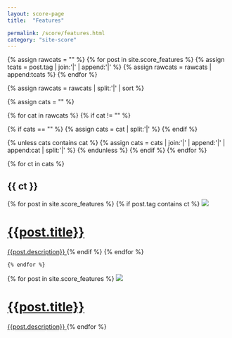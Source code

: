 ```yaml
---
layout: score-page
title:  "Features"

permalink: /score/features.html
category: "site-score"
---
```


{% assign rawcats = "" %}
{% for post in site.score_features %}
{% assign tcats = post.tag | join:'|' | append:'|' %}
{% assign rawcats = rawcats | append:tcats %}
{% endfor %}

{% assign rawcats = rawcats | split:'|' | sort %}

{% assign cats = "" %}

{% for cat in rawcats %}
{% if cat != "" %}

{% if cats == "" %}
{% assign cats = cat | split:'|' %}
{% endif %}

{% unless cats contains cat %}
{% assign cats = cats | join:'|' | append:'|' | append:cat | split:'|' %}
{% endunless %}
{% endif %}
{% endfor %}


<div>
    {% for ct in cats %}
         <h2 class="feature-title">{{ ct }}</h2>
         <div class="features-list">
        {% for post in site.score_features %}
            {% if post.tag contains ct %}
                <a href="{{post.url}}" class="thumbnail" >
                    <img class="thumbnail-feature" src="{{post.image}}" width="auto"/>
                    <h1 class="blog-title">{{post.title}} </h1>
                    <span class="feature-description">{{post.description}} </span>
                </a>
            {% endif %}
        {% endfor %}
        </div>
        
    {% endfor %}
</div>    
<div class="recent-post-view">
    {% for post in site.score_features %}
        <a href="{{post.url}}" class="thumbnail" >
            <img class="thumbnail-feature" src="{{post.image}}" width="auto"/>
            <h1 class="blog-title">{{post.title}} </h1>
            <span class="feature-description">{{post.description}} </span>
        </a>
    {% endfor %}
</div>
